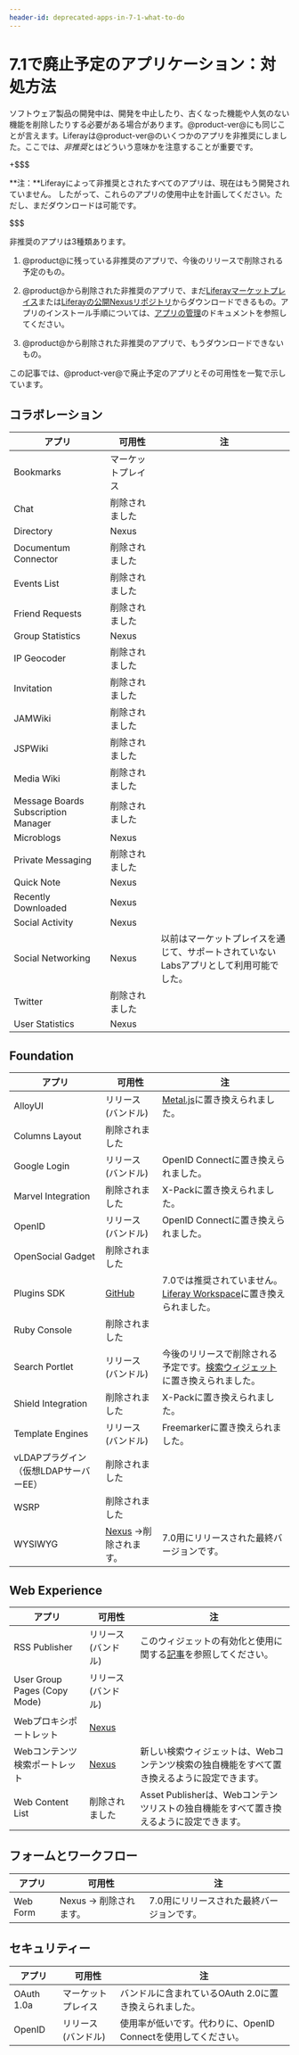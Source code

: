 ```yaml
---
header-id: deprecated-apps-in-7-1-what-to-do
---
```


# 7.1で廃止予定のアプリケーション：対処方法

ソフトウェア製品の開発中は、開発を中止したり、古くなった機能や人気のない機能を削除したりする必要がある場合があります。@product-ver@にも同じことが言えます。Liferayは@product-ver@のいくつかのアプリを非推奨にしました。ここでは、*非推奨*とはどういう意味かを注意することが重要です。

+$$$

**注：**Liferayによって非推奨とされたすべてのアプリは、現在はもう開発されていません。
したがって、これらのアプリの使用中止を計画してください。ただし、まだダウンロードは可能です。

$$$

非推奨のアプリは3種類あります。

1. @product@に残っている非推奨のアプリで、今後のリリースで削除される予定のもの。

2. @product@から削除された非推奨のアプリで、まだ[Liferayマーケットプレイス](https://web.liferay.com/marketplace)または[Liferayの公開Nexusリポジトリ](https://repository.liferay.com)からダウンロードできるもの。アプリのインストール手順については、[アプリの管理](/discover/portal/-/knowledge_base/7-1/managing-apps)のドキュメントを参照してください。

3. @product@から削除された非推奨のアプリで、もうダウンロードできないもの。

この記事では、@product-ver@で廃止予定のアプリとその可用性を一覧で示しています。

## コラボレーション 

| アプリ | &nbsp;可用性 | &nbsp;注 |
| --- | ------------------ | ----------- | 
| Bookmarks | マーケットプレイス |  |
| Chat | 削除されました |  |
| Directory | Nexus |  |
| Documentum Connector | 削除されました |  |
| Events List | 削除されました |  |
| Friend Requests | 削除されました |  |
| Group Statistics | Nexus |  |
| IP Geocoder | 削除されました |  |
| Invitation | 削除されました |  |
| JAMWiki | 削除されました |  |
| JSPWiki | 削除されました |  |
| Media Wiki | 削除されました |  |
| Message Boards Subscription Manager | 削除されました |  |
| Microblogs | Nexus |  |
| Private Messaging | 削除されました |  |
| Quick Note | Nexus |  |
| Recently Downloaded | Nexus |  |
| Social Activity | Nexus |  |
| Social Networking | Nexus | 以前はマーケットプレイスを通じて、サポートされていないLabsアプリとして利用可能でした。 |
| Twitter | 削除されました |  |
| User Statistics | Nexus |  |

## Foundation

| アプリ | &nbsp;可用性 | &nbsp;注 |
| --- | ------------------ | ----------- |
| AlloyUI | リリース (バンドル) | [Metal.js](https://metaljs.com/)に置き換えられました。 |
| Columns Layout | 削除されました |  |
| Google Login | リリース (バンドル) | OpenID Connectに置き換えられました。 |
| Marvel Integration | 削除されました | X-Packに置き換えられました。 |
| OpenID | リリース (バンドル) | OpenID Connectに置き換えられました。 |
| OpenSocial Gadget | 削除されました |  |
| Plugins SDK | [GitHub](https://github.com/liferay/liferay-plugins) | 7.0では推奨されていません。[Liferay Workspace](/develop/tutorials/-/knowledge_base/7-1/liferay-workspace)に置き換えられました。 |
| Ruby Console | 削除されました |  |
| Search Portlet | リリース (バンドル) | 今後のリリースで削除される予定です。[検索ウィジェット](/discover/portal/-/knowledge_base/7-1/whats-new-with-search)に置き換えられました。 |
| Shield Integration | 削除されました | X-Packに置き換えられました。 |
| Template Engines | リリース (バンドル) | Freemarkerに置き換えられました。 |
| vLDAPプラグイン（仮想LDAPサーバーEE） | 削除されました |  |
| WSRP | 削除されました |  |
| WYSIWYG | [Nexus](https://repository.liferay.com/nexus/content/repositories/liferay-public-releases/com/liferay/com.liferay.wysiwyg.web/) →削除されます。 | 7.0用にリリースされた最終バージョンです。 |

## Web Experience

| アプリ | &nbsp;可用性 | &nbsp;注 |
| --- | ------------------ | ----------- |
| RSS Publisher | リリース (バンドル) | このウィジェットの有効化と使用に関する[記事](/discover/portal/-/knowledge_base/7-1/the-rss-publisher-widget)を参照してください。 |
| User Group Pages (Copy Mode) | リリース (バンドル) |  |
| Webプロキシポートレット | [Nexus](https://repository.liferay.com/nexus/service/local/repositories/liferay-public-releases/content/com/liferay/com.liferay.web.proxy.web/2.0.0/com.liferay.web.proxy.web-2.0.0.jar) |  |
| Webコンテンツ検索ポートレット | [Nexus](https://repository.liferay.com/nexus/service/local/repositories/liferay-public-releases/content/com/liferay/com.liferay.journal.content.search.web/2.0.0/com.liferay.journal.content.search.web-2.0.0.jar) | 新しい検索ウィジェットは、Webコンテンツ検索の独自機能をすべて置き換えるように設定できます。 |
| Web Content List | 削除されました | Asset Publisherは、Webコンテンツリストの独自機能をすべて置き換えるように設定できます。 |

## フォームとワークフロー

| アプリ | &nbsp;可用性 | &nbsp;注 |
| --- | ------------------ | ----------- |
| Web Form | Nexus → 削除されます。 | 7.0用にリリースされた最終バージョンです。 |

## セキュリティー

| アプリ | &nbsp;可用性 | &nbsp;注 |
| --- | ------------------ | ----------- |
| OAuth 1.0a | マーケットプレイス | バンドルに含まれているOAuth 2.0に置き換えられました。 |
| OpenID | リリース (バンドル) | 使用率が低いです。代わりに、OpenID Connectを使用してください。 |
